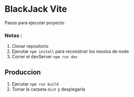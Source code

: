 # BlackJack Vite

Pasos para ejecutar proyecto

### Notas :

1. Clonar repositorio
2. Ejecutar ```npm install``` para reconstruir los moulos de node
3. Correr el devServer ```npm run dev```

## Produccion 
1. Ejecutar ```npm run build```
2. Tomar la carpeta ```dist``` y desplegarla